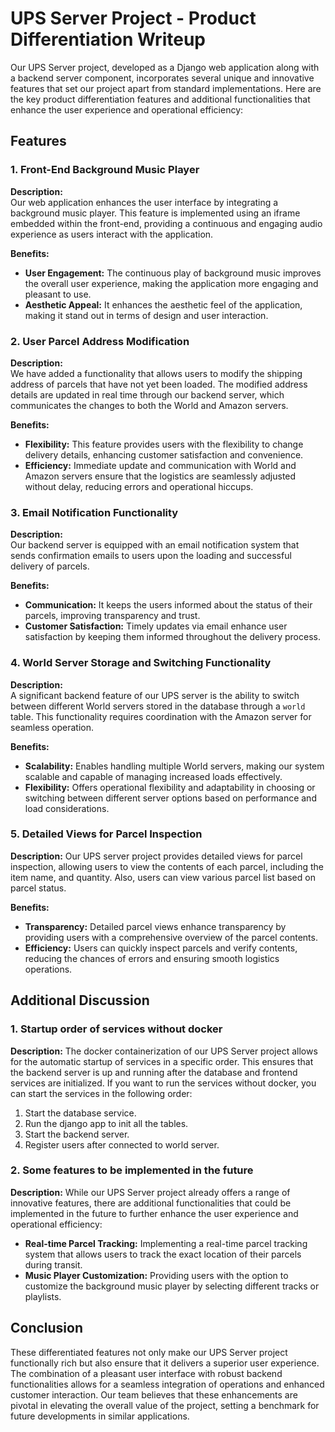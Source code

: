 # UPS Server Project - Product Differentiation Writeup

Our UPS Server project, developed as a Django web application along with a backend server component, incorporates several unique and innovative features that set our project apart from standard implementations. Here are the key product differentiation features and additional functionalities that enhance the user experience and operational efficiency:

## Features

### 1. Front-End Background Music Player

**Description:**  
Our web application enhances the user interface by integrating a background music player. This feature is implemented using an iframe embedded within the front-end, providing a continuous and engaging audio experience as users interact with the application.

**Benefits:**
- **User Engagement:** The continuous play of background music improves the overall user experience, making the application more engaging and pleasant to use.
- **Aesthetic Appeal:** It enhances the aesthetic feel of the application, making it stand out in terms of design and user interaction.

### 2. User Parcel Address Modification

**Description:**  
We have added a functionality that allows users to modify the shipping address of parcels that have not yet been loaded. The modified address details are updated in real time through our backend server, which communicates the changes to both the World and Amazon servers.

**Benefits:**
- **Flexibility:** This feature provides users with the flexibility to change delivery details, enhancing customer satisfaction and convenience.
- **Efficiency:** Immediate update and communication with World and Amazon servers ensure that the logistics are seamlessly adjusted without delay, reducing errors and operational hiccups.

### 3. Email Notification Functionality

**Description:**  
Our backend server is equipped with an email notification system that sends confirmation emails to users upon the loading and successful delivery of parcels.

**Benefits:**
- **Communication:** It keeps the users informed about the status of their parcels, improving transparency and trust.
- **Customer Satisfaction:** Timely updates via email enhance user satisfaction by keeping them informed throughout the delivery process.

### 4. World Server Storage and Switching Functionality

**Description:**  
A significant backend feature of our UPS server is the ability to switch between different World servers stored in the database through a `world` table. This functionality requires coordination with the Amazon server for seamless operation.

**Benefits:**
- **Scalability:** Enables handling multiple World servers, making our system scalable and capable of managing increased loads effectively.
- **Flexibility:** Offers operational flexibility and adaptability in choosing or switching between different server options based on performance and load considerations.

### 5. Detailed Views for Parcel Inspection

**Description:**
Our UPS server project provides detailed views for parcel inspection, allowing users to view the contents of each parcel, including the item name, and quantity. Also, users can view various parcel list based on parcel status.

**Benefits:**
- **Transparency:** Detailed parcel views enhance transparency by providing users with a comprehensive overview of the parcel contents.
- **Efficiency:** Users can quickly inspect parcels and verify contents, reducing the chances of errors and ensuring smooth logistics operations.

## Additional Discussion

### 1. Startup order of services without docker

**Description:**
The docker containerization of our UPS Server project allows for the automatic startup of services in a specific order. This ensures that the backend server is up and running after the database and frontend services are initialized. If you want to run the services without docker, you can start the services in the following order:

1. Start the database service.
2. Run the django app to init all the tables.
3. Start the backend server.
4. Register users after connected to world server.

### 2. Some features to be implemented in the future

**Description:**
While our UPS Server project already offers a range of innovative features, there are additional functionalities that could be implemented in the future to further enhance the user experience and operational efficiency:

- **Real-time Parcel Tracking:** Implementing a real-time parcel tracking system that allows users to track the exact location of their parcels during transit.
- **Music Player Customization:** Providing users with the option to customize the background music player by selecting different tracks or playlists.

## Conclusion

These differentiated features not only make our UPS Server project functionally rich but also ensure that it delivers a superior user experience. The combination of a pleasant user interface with robust backend functionalities allows for a seamless integration of operations and enhanced customer interaction. Our team believes that these enhancements are pivotal in elevating the overall value of the project, setting a benchmark for future developments in similar applications.
